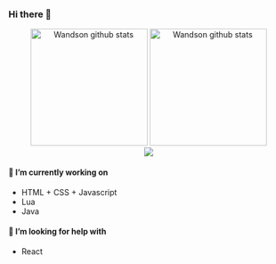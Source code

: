 
<!--
**Wandson13/Wandson13** is a ✨ _special_ ✨ repository because its `README.md` (this file) appears on your GitHub profile.

Here are some ideas to get you started:

- 🔭 I’m currently working on ...
- 🌱 I’m currently learning ...
- 👯 I’m looking to collaborate on ...
- 🤔 I’m looking for help with ...
- 💬 Ask me about ...
- 📫 How to reach me: ...
- 😄 Pronouns: ...
- ⚡ Fun fact: ...
-->

### Hi there 👋

<div align="center">
<img alt="Wandson github stats" height="210" src="https://github-readme-stats.vercel.app/api?username=Wandson&theme=dracula&show_icons=true&hide_border=true" />
<img alt="Wandson github stats" height="210" src="https://github-readme-stats.vercel.app/api/top-langs/?username=Wandson&theme=dracula&hide_border=true" />
</div>
<div align="center">
  <img src="https://github-readme-streak-stats.herokuapp.com?user=Wandson13&theme=dracula&hide_border=true&date_format=j%20M%5B%20Y%5D"/>
</div>

#### 🔭 I’m currently working on

- HTML + CSS + Javascript
- Lua
- Java

#### 🤔 I’m looking for help with

- React
